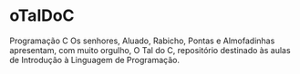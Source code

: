# oTalDoC
Programação C
Os senhores, Aluado, Rabicho, Pontas e Almofadinhas apresentam, com muito orgulho, O Tal do C, repositório destinado às aulas de Introdução à Linguagem de Programação. 
